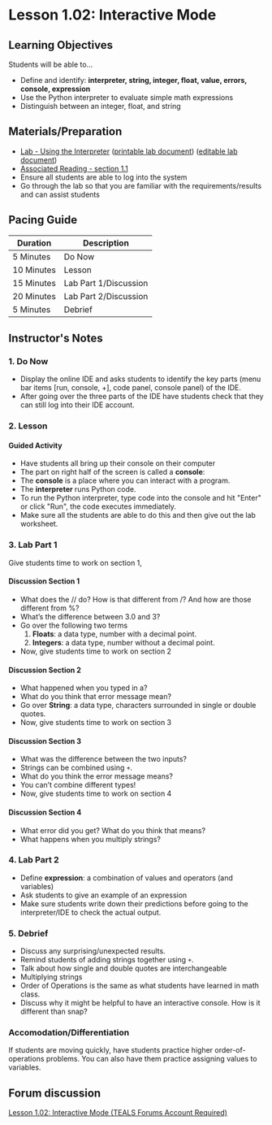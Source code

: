 # Lesson 1.02: Interactive Mode

## Learning Objectives

Students will be able to...

* Define and identify: **interpreter, string, integer, float, value, errors, console, expression**
* Use the Python interpreter to evaluate simple math expressions
* Distinguish between an integer, float, and string

## Materials/Preparation

* [Lab - Using the Interpreter] ([printable lab document]) ([editable lab document])
* [Associated Reading - section 1.1](https://tealsk12.gitbook.io/intro-cs-2/readings#1-1)
* Ensure all students are able to log into the system
* Go through the lab so that you are familiar with the requirements/results and can assist students

## Pacing Guide

| **Duration**   | **Description**    |
| ---------- | -------------- |
| 5 Minutes  | Do Now         |
| 10 Minutes | Lesson         |
| 15 Minutes | Lab Part 1/Discussion |
| 20 Minutes | Lab Part 2/Discussion          |
| 5 Minutes | Debrief     |

## Instructor's Notes

### 1. Do Now

* Display the online IDE and asks students to identify the key parts (menu bar items [run, console, +], code panel, console panel) of the IDE.
* After going over the three parts of the IDE have students check that they can still log into their IDE account.

### 2. Lesson

#### Guided Activity

* Have students all bring up their console on their computer
* The part on right half of the screen is called a **console**:
* The **console** is a place where you can interact with a program.
* The **interpreter** runs Python code.
* To run the Python interpreter, type code into the console and hit "Enter" or click "Run", the code executes immediately.
* Make sure all the students are able to do this and then give out the lab worksheet.

### 3. Lab Part 1

Give students time to work on section 1,

#### Discussion Section 1

* What does the // do? How is that different from /? And how are those different from %?
* What’s the difference between 3.0 and 3?
* Go over the following two terms
  1. **Floats**: a data type, number with a decimal point.
  2. **Integers**: a data type, number without a decimal point.
* Now, give students time to work on section 2

#### Discussion Section 2

* What happened when you typed in a?
* What do you think that error message mean?
* Go over **String**: a data type, characters surrounded in single or double quotes.
* Now, give students time to work on section 3

#### Discussion Section 3

* What was the difference between the two inputs?
* Strings can be combined using `+`.
* What do you think the error message means?
* You can’t combine different types!
* Now, give students time to work on section 4

#### Discussion Section 4

* What error did you get? What do you think that means?
* What happens when you multiply strings?

### 4. Lab Part 2

* Define **expression**: a combination of values and operators (and variables)
* Ask students to give an example of an expression
* Make sure students write down their predictions before going to the interpreter/IDE to check the actual output.

### 5. Debrief

* Discuss any surprising/unexpected results.
* Remind students of adding strings together using `+`.
* Talk about how single and double quotes are interchangeable
* Multiplying strings
* Order of Operations is the same as what students have learned in math class.
* Discuss why it might be helpful to have an interactive console. How is it different than snap?

### Accomodation/Differentiation

If students are moving quickly, have students practice higher order-of-operations problems. You can also have them practice assigning values to variables.
  
[Lab - Using the Interpreter]:lab.md
[Cloud 9 Cheat Sheet]: ../cloud_9_cheat_sheet.md

## Forum discussion

[Lesson 1.02: Interactive Mode (TEALS Forums Account Required)](https://forums.tealsk12.org/c/2nd-semester-unit-1/1-02-interactive-mode)

[printable lab document]: https://github.com/TEALSK12/2nd-semester-introduction-to-computer-science/raw/master/units/1_unit/02_lesson/lab.pdf
[editable lab document]: https://github.com/TEALSK12/2nd-semester-introduction-to-computer-science/raw/master/units/1_unit/02_lesson/lab.docx
